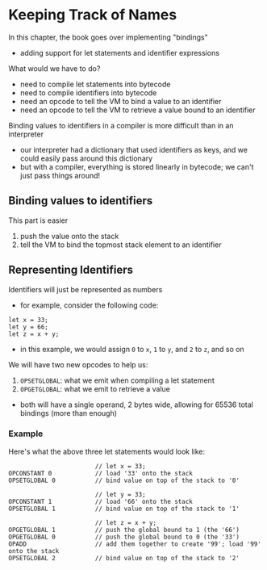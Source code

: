 # Keeping Track of Names

In this chapter, the book goes over implementing "bindings"
- adding support for let statements and identifier expressions

What would we have to do?
- need to compile let statements into bytecode
- need to compile identifiers into bytecode
- need an opcode to tell the VM to bind a value to an identifier
- need an opcode to tell the VM to retrieve a value bound to an identifier

Binding values to identifiers in a compiler is more difficult than in an interpreter
- our interpreter had a dictionary that used identifiers as keys, and we could easily pass
  around this dictionary
- but with a compiler, everything is stored linearly in bytecode; we can't just pass things around!

## Binding values to identifiers
This part is easier
1. push the value onto the stack
2. tell the VM to bind the topmost stack element to an identifier

## Representing Identifiers
Identifiers will just be represented as numbers
- for example, consider the following code:
```
let x = 33;
let y = 66;
let z = x + y;
```
- in this example, we would assign `0` to `x`, `1` to `y`, and `2` to `z`, and so on

We will have two new opcodes to help us:
1. `OPSETGLOBAL`: what we emit when compiling a let statement
2. `OPGETGLOBAL`: what we emit to retrieve a value
- both will have a single operand, 2 bytes wide, allowing for 65536 total bindings (more than enough)


### Example
Here's what the above three let statements would look like:
```
                        // let x = 33;
OPCONSTANT 0            // load '33' onto the stack
OPSETGLOBAL 0           // bind value on top of the stack to '0'

                        // let y = 33;
OPCONSTANT 1            // load '66' onto the stack
OPSETGLOBAL 1           // bind value on top of the stack to '1'

                        // let z = x + y;
OPGETGLOBAL 1           // push the global bound to 1 (the '66')
OPGETGLOBAL 0           // push the global bound to 0 (the '33')
OPADD                   // add them together to create '99'; load '99' onto the stack
OPSETGLOBAL 2           // bind value on top of the stack to '2'
```